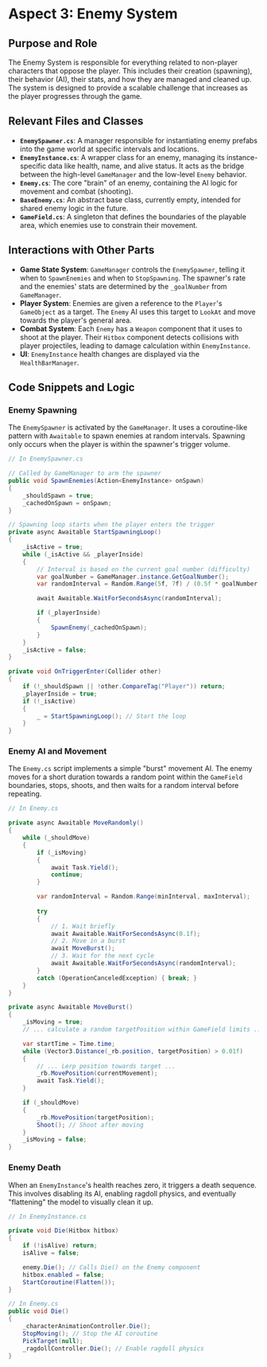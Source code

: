 # Aspect 3: Enemy System

## Purpose and Role

The Enemy System is responsible for everything related to non-player characters that oppose the player. This includes their creation (spawning), their behavior (AI), their stats, and how they are managed and cleaned up. The system is designed to provide a scalable challenge that increases as the player progresses through the game.

## Relevant Files and Classes

-   **`EnemySpawner.cs`**: A manager responsible for instantiating enemy prefabs into the game world at specific intervals and locations.
-   **`EnemyInstance.cs`**: A wrapper class for an enemy, managing its instance-specific data like health, name, and alive status. It acts as the bridge between the high-level `GameManager` and the low-level `Enemy` behavior.
-   **`Enemy.cs`**: The core "brain" of an enemy, containing the AI logic for movement and combat (shooting).
-   **`BaseEnemy.cs`**: An abstract base class, currently empty, intended for shared enemy logic in the future.
-   **`GameField.cs`**: A singleton that defines the boundaries of the playable area, which enemies use to constrain their movement.

## Interactions with Other Parts

-   **Game State System**: `GameManager` controls the `EnemySpawner`, telling it when to `SpawnEnemies` and when to `StopSpawning`. The spawner's rate and the enemies' stats are determined by the `_goalNumber` from `GameManager`.
-   **Player System**: Enemies are given a reference to the `Player`'s `GameObject` as a target. The `Enemy` AI uses this target to `LookAt` and move towards the player's general area.
-   **Combat System**: Each `Enemy` has a `Weapon` component that it uses to shoot at the player. Their `Hitbox` component detects collisions with player projectiles, leading to damage calculation within `EnemyInstance`.
-   **UI**: `EnemyInstance` health changes are displayed via the `HealthBarManager`.

## Code Snippets and Logic

### Enemy Spawning

The `EnemySpawner` is activated by the `GameManager`. It uses a coroutine-like pattern with `Awaitable` to spawn enemies at random intervals. Spawning only occurs when the player is within the spawner's trigger volume.

```csharp
// In EnemySpawner.cs

// Called by GameManager to arm the spawner
public void SpawnEnemies(Action<EnemyInstance> onSpawn)
{
    _shouldSpawn = true;
    _cachedOnSpawn = onSpawn;
}

// Spawning loop starts when the player enters the trigger
private async Awaitable StartSpawningLoop()
{
    _isActive = true;
    while (_isActive && _playerInside)
    {
        // Interval is based on the current goal number (difficulty)
        var goalNumber = GameManager.instance.GetGoalNumber();
        var randomInterval = Random.Range(5f, 7f) / (0.5f * goalNumber);

        await Awaitable.WaitForSecondsAsync(randomInterval);

        if (_playerInside)
        {
            SpawnEnemy(_cachedOnSpawn);
        }
    }
    _isActive = false;
}

private void OnTriggerEnter(Collider other)
{
    if (!_shouldSpawn || !other.CompareTag("Player")) return;
    _playerInside = true;
    if (!_isActive)
    {
        _ = StartSpawningLoop(); // Start the loop
    }
}
```

### Enemy AI and Movement

The `Enemy.cs` script implements a simple "burst" movement AI. The enemy moves for a short duration towards a random point within the `GameField` boundaries, stops, shoots, and then waits for a random interval before repeating.

```csharp
// In Enemy.cs

private async Awaitable MoveRandomly()
{
    while (_shouldMove)
    {
        if (_isMoving)
        {
            await Task.Yield();
            continue;
        }

        var randomInterval = Random.Range(minInterval, maxInterval);
        
        try
        {
            // 1. Wait briefly
            await Awaitable.WaitForSecondsAsync(0.1f);
            // 2. Move in a burst
            await MoveBurst();
            // 3. Wait for the next cycle
            await Awaitable.WaitForSecondsAsync(randomInterval);
        }
        catch (OperationCanceledException) { break; }
    }
}

private async Awaitable MoveBurst()
{
    _isMoving = true;
    // ... calculate a random targetPosition within GameField limits ...

    var startTime = Time.time;
    while (Vector3.Distance(_rb.position, targetPosition) > 0.01f)
    {
        // ... Lerp position towards target ...
        _rb.MovePosition(currentMovement);
        await Task.Yield();
    }

    if (_shouldMove)
    {
        _rb.MovePosition(targetPosition);
        Shoot(); // Shoot after moving
    }
    _isMoving = false;
}
```

### Enemy Death

When an `EnemyInstance`'s health reaches zero, it triggers a death sequence. This involves disabling its AI, enabling ragdoll physics, and eventually "flattening" the model to visually clean it up.

```csharp
// In EnemyInstance.cs

private void Die(Hitbox hitbox)
{
    if (!isAlive) return;
    isAlive = false;

    enemy.Die(); // Calls Die() on the Enemy component
    hitbox.enabled = false;
    StartCoroutine(Flatten());
}

// In Enemy.cs
public void Die()
{
    _characterAnimationController.Die();
    StopMoving(); // Stop the AI coroutine
    PickTarget(null);
    _ragdollController.Die(); // Enable ragdoll physics
}
```
